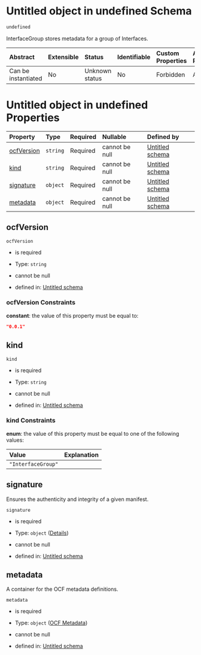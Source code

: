 # Untitled object in undefined Schema

```txt
undefined
```

InterfaceGroup stores metadata for a group of Interfaces.

| Abstract            | Extensible | Status         | Identifiable | Custom Properties | Additional Properties | Access Restrictions | Defined In                                                                             |
| :------------------ | :--------- | :------------- | :----------- | :---------------- | :-------------------- | :------------------ | :------------------------------------------------------------------------------------- |
| Can be instantiated | No         | Unknown status | No           | Forbidden         | Allowed               | none                | [interface-group.json](../../../../ocf-spec/0.0.1/schema/interface-group.json "open original schema") |

# Untitled object in undefined Properties

| Property                  | Type     | Required | Nullable       | Defined by                                                                                                                             |
| :------------------------ | :------- | :------- | :------------- | :------------------------------------------------------------------------------------------------------------------------------------- |
| [ocfVersion](#ocfversion) | `string` | Required | cannot be null | [Untitled schema](interface-group-properties-ocfversion.md "#/properties/ocfVersion#/properties/ocfVersion")                           |
| [kind](#kind)             | `string` | Required | cannot be null | [Untitled schema](interface-group-properties-kind.md "#/properties/kind#/properties/kind")                                             |
| [signature](#signature)   | `object` | Required | cannot be null | [Untitled schema](interface-group-properties-signature.md "#/properties/signature#/properties/signature")                              |
| [metadata](#metadata)     | `object` | Required | cannot be null | [Untitled schema](attribute-properties-ocf-metadata.md "https://projectvoltron.dev/schemas/common/metadata.json#/properties/metadata") |

## ocfVersion



`ocfVersion`

*   is required

*   Type: `string`

*   cannot be null

*   defined in: [Untitled schema](interface-group-properties-ocfversion.md "#/properties/ocfVersion#/properties/ocfVersion")

### ocfVersion Constraints

**constant**: the value of this property must be equal to:

```json
"0.0.1"
```

## kind



`kind`

*   is required

*   Type: `string`

*   cannot be null

*   defined in: [Untitled schema](interface-group-properties-kind.md "#/properties/kind#/properties/kind")

### kind Constraints

**enum**: the value of this property must be equal to one of the following values:

| Value              | Explanation |
| :----------------- | :---------- |
| `"InterfaceGroup"` |             |

## signature

Ensures the authenticity and integrity of a given manifest.

`signature`

*   is required

*   Type: `object` ([Details](interface-group-properties-signature.md))

*   cannot be null

*   defined in: [Untitled schema](interface-group-properties-signature.md "#/properties/signature#/properties/signature")

## metadata

A container for the OCF metadata definitions.

`metadata`

*   is required

*   Type: `object` ([OCF Metadata](attribute-properties-ocf-metadata.md))

*   cannot be null

*   defined in: [Untitled schema](attribute-properties-ocf-metadata.md "https://projectvoltron.dev/schemas/common/metadata.json#/properties/metadata")
